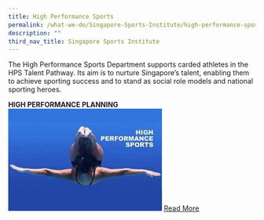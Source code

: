 ```yaml
---
title: High Performance Sports
permalink: /what-we-do/Singapore-Sports-Institute/high-performance-sports/
description: ""
third_nav_title: Singapore Sports Institute
---
```

The High Performance Sports Department supports carded athletes in the HPS Talent Pathway. Its aim is to nurture Singapore’s talent, enabling them to achieve sporting success and to stand as social role models and national sporting heroes.

**HIGH PERFORMANCE PLANNING**
![high performance planning](/images/What%20We%20Do/Singapore%20Sports%20Institute/Introduction/high%20performance.jpg)
[Read More](what-we-do/Singapore-Sports-Institute/ high-performance-planning)